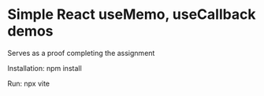 # Simple React useMemo, useCallback demos

Serves as a proof completing the assignment

Installation: npm install

Run: npx vite
